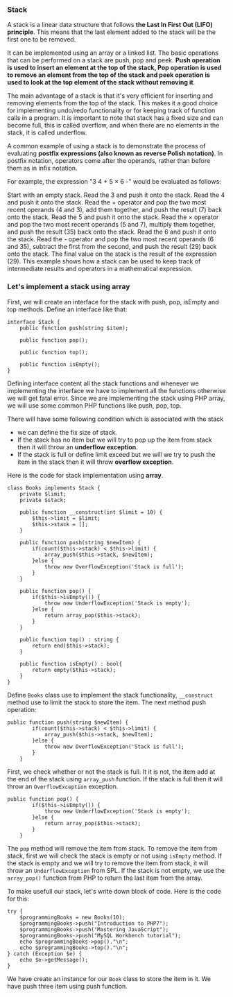 ### Stack ###

A stack is a linear data structure that follows **the Last In First Out (LIFO) principle**. This means that the last element added to the stack will be the first one to be removed.

It can be implemented using an array or a linked list. The basic operations that can be performed on a stack are push, pop and peek. 
**Push operation is used to insert an element at the top of the stack, Pop operation is used to remove an element from the top of the stack and peek operation is used to look at the top element of the stack without removing it**.

The main advantage of a stack is that it's very efficient for inserting and removing elements from the top of the stack. This makes it a good choice for implementing undo/redo functionality or for keeping track of function calls in a program.
It is important to note that stack has a fixed size and can become full, this is called overflow, and when there are no elements in the stack, it is called underflow.

A common example of using a stack is to demonstrate the process of evaluating **postfix expressions (also known as reverse Polish notation)**. In postfix notation, operators come after the operands, rather than before them as in infix notation.

For example, the expression "3 4 + 5 × 6 -" would be evaluated as follows:

Start with an empty stack.
Read the 3 and push it onto the stack.
Read the 4 and push it onto the stack.
Read the + operator and pop the two most recent operands (4 and 3), add them together, and push the result (7) back onto the stack.
Read the 5 and push it onto the stack.
Read the × operator and pop the two most recent operands (5 and 7), multiply them together, and push the result (35) back onto the stack.
Read the 6 and push it onto the stack.
Read the - operator and pop the two most recent operands (6 and 35), subtract the first from the second, and push the result (29) back onto the stack.
The final value on the stack is the result of the expression (29).
This example shows how a stack can be used to keep track of intermediate results and operators in a mathematical expression.

### Let's implement a stack using array ###

First, we will create an interface for the stack with push, pop, isEmpty and top methods. Define an interface like that:
```
interface Stack {
    public function push(string $item);

    public function pop();

    public function top();

    public function isEmpty();
}
```
Defining interface content all the stack functions and whenever we implementing the interface we have to implement all the functions otherwise we will get fatal error.
Since we are implementing the stack using PHP array, we will use some common PHP functions like push, pop, top.

There will have some following condition which is associated with the stack
  * we can define the fix size of stack.
  * If the stack has no item but we will try to pop up the item from stack then it will throw an **underflow exception**.
  * If the stack is full or define limit exceed but we will we try to push the item in the stack then it will throw **overflow exception**.
  
Here is the code for stack implementation using **array**.
```
class Books implements Stack {
    private $limit;
    private $stack;

    public function __construct(int $limit = 10) {
        $this->limit = $limit;
        $this->stack = [];  
    }

    public function push(string $newItem) {
        if(count($this->stack) < $this->limit) {
            array_push($this->stack, $newItem);
        }else {
            throw new OverflowException('Stack is full');
        }
    }

    public function pop() {
        if($this->isEmpty()) {
            throw new UnderflowException('Stack is empty');
        }else {
            return array_pop($this->stack);
        }
    }

    public function top() : string {
        return end($this->stack);
    }

    public function isEmpty() : bool{
        return empty($this->stack);
    }
}
```
Define ```Books``` class use to implement the stack functionality, ```__construct``` method use to limit the stack to store the item. The next method push operation:
```
public function push(string $newItem) {
        if(count($this->stack) < $this->limit) {
            array_push($this->stack, $newItem);
        }else {
            throw new OverflowException('Stack is full');
        }
    }
```
First, we check whether or not the stack is full. It it is not, the item add at the end of the stack using ```array_push``` function. If the stack is full then it will 
throw an ```OverflowException``` exception.

```
public function pop() {
        if($this->isEmpty()) {
            throw new UnderflowException('Stack is empty');
        }else {
            return array_pop($this->stack);
        }
    }
```

The ```pop``` method will remove the item from stack. To remove the item from stack, first we will check the stack is empty or not using ```isEmpty``` method. If the stack is empty and we will try to remove the item from stack, it will throw an ```UnderflowException``` from SPL. If the stack is not empty, we use the ```array_pop()``` function from PHP to return the last item from the array.

To make usefull our stack, let's write down block of code. Here is the code for this:
```
try {
    $programmingBooks = new Books(10);
    $programmingBooks->push("Introduction to PHP7");
    $programmingBooks->push("Mastering JavaScript");
    $programmingBooks->push("MySQL Workbench tutorial");
    echo $programmingBooks->pop()."\n";
    echo $programmingBooks->top()."\n"; 
} catch (Exception $e) {
    echo $e->getMessage();
}
```
We have create an instance for our ```Book``` class to store the item in it. We have push three item using push function.


